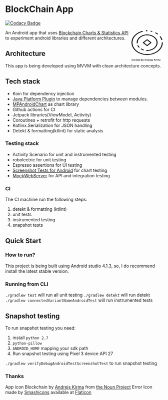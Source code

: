 # BlockChain App
[![Codacy Badge](https://api.codacy.com/project/badge/Grade/d7f6d867299744d69c6181a4e5789f25)](https://app.codacy.com/gh/othiagosouto/blockchain?utm_source=github.com&utm_medium=referral&utm_content=othiagosouto/blockchain&utm_campaign=Badge_Grade_Settings)

<img src=".github/images/app_logo.svg"
 alt="BlockChainApp logo" align="right" width="100" height="100" />

An Android app that uses [Blockchain Charts & Statistics API](https://www.blockchain.com/api/charts_api) to experiment android libraries and different architectures.

## Architecture
This app is being developed using MVVM with clean architecture concepts.

## Tech stack
- Koin for dependency injection
- [Java Platform Plugin](https://docs.gradle.org/current/userguide/java_platform_plugin.html) to manage dependencies between modules.
- [MPAndroidChart](https://github.com/PhilJay/MPAndroidChart) as chart library
- Github actions for CI
- Jetpack libraries(ViewModel, Activity)
- Coroutines + retrofit for http requests
- Kotlinx.Serialization for JSON handling
- Detekt & formatting(ktlint) for static analysis

### Testing stack
- Activity Scenario for unit and instrumented testing
- robolectric for unit testing
- Espresso assertions for UI testing
- [Screenshot Tests for Android](https://github.com/facebook/screenshot-tests-for-android) for chart testing
- [MockWebServer](https://github.com/square/okhttp/tree/master/mockwebserver) for API and integration testing

### CI
The CI machine run the following steps:
1. detekt & formatting (ktlint)
2. unit tests
3. instrumented testing
4. snapshot tests

## Quick Start

### How to run?
This project is being built using Android studio 4.1.3, so, I do recommend install the latest stable version.

### Running from CLI
`./gradlew test` will run all unit testing
`./gradlew detekt` will run detekt
`./gradlew connectedVariantNameAndroidTest` will run instrumented tests

## Snapshot testing
To run snapshot testing you need:
1. install `python 2.7`
2. `python-pillow`
3. `ANDROID_HOME` mapping your sdk path
4. Run snapshot testing using Pixel 3 device API 27

`./gradlew verifyDebugAndroidTestScreenshotTest` to run snapshot testing

### Thanks
App icon Blockchain by [Andrejs Kirma](https://thenounproject.com/andrejs/) from [the Noun Project](https://thenounproject.com/search/?q=blockchain&i=3863938)
Error Icon  made by [Smashicons](https://www.flaticon.com/authors/smashicons) available at [Flaticon](https://www.flaticon.com/)
